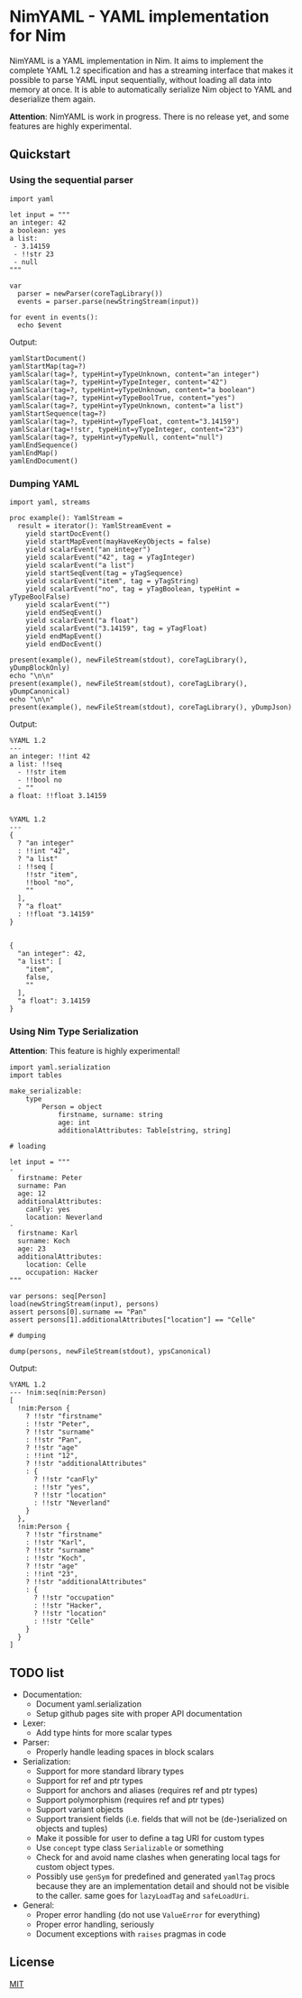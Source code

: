 # NimYAML - YAML implementation for Nim

NimYAML is a YAML implementation in Nim. It aims to implement the complete
YAML 1.2 specification and has a streaming interface that makes it possible to
parse YAML input sequentially, without loading all data into memory at once. It
is able to automatically serialize Nim object to YAML and deserialize them
again.

**Attention**: NimYAML is work in progress. There is no release yet, and some
features are highly experimental.

## Quickstart

### Using the sequential parser

```Nimrod
import yaml

let input = """
an integer: 42
a boolean: yes
a list:
 - 3.14159
 - !!str 23
 - null
"""

var
  parser = newParser(coreTagLibrary())
  events = parser.parse(newStringStream(input))

for event in events():
  echo $event
```

Output:

```
yamlStartDocument()
yamlStartMap(tag=?)
yamlScalar(tag=?, typeHint=yTypeUnknown, content="an integer")
yamlScalar(tag=?, typeHint=yTypeInteger, content="42")
yamlScalar(tag=?, typeHint=yTypeUnknown, content="a boolean")
yamlScalar(tag=?, typeHint=yTypeBoolTrue, content="yes")
yamlScalar(tag=?, typeHint=yTypeUnknown, content="a list")
yamlStartSequence(tag=?)
yamlScalar(tag=?, typeHint=yTypeFloat, content="3.14159")
yamlScalar(tag=!!str, typeHint=yTypeInteger, content="23")
yamlScalar(tag=?, typeHint=yTypeNull, content="null")
yamlEndSequence()
yamlEndMap()
yamlEndDocument()
```

### Dumping YAML

```Nimrod
import yaml, streams

proc example(): YamlStream =
  result = iterator(): YamlStreamEvent =
    yield startDocEvent()
    yield startMapEvent(mayHaveKeyObjects = false)
    yield scalarEvent("an integer")
    yield scalarEvent("42", tag = yTagInteger)
    yield scalarEvent("a list")
    yield startSeqEvent(tag = yTagSequence)
    yield scalarEvent("item", tag = yTagString)
    yield scalarEvent("no", tag = yTagBoolean, typeHint = yTypeBoolFalse)
    yield scalarEvent("")
    yield endSeqEvent()
    yield scalarEvent("a float")
    yield scalarEvent("3.14159", tag = yTagFloat)
    yield endMapEvent()
    yield endDocEvent()

present(example(), newFileStream(stdout), coreTagLibrary(), yDumpBlockOnly)
echo "\n\n"
present(example(), newFileStream(stdout), coreTagLibrary(), yDumpCanonical)
echo "\n\n"
present(example(), newFileStream(stdout), coreTagLibrary(), yDumpJson)
```

Output:

```
%YAML 1.2
---
an integer: !!int 42
a list: !!seq
  - !!str item
  - !!bool no
  - ""
a float: !!float 3.14159


%YAML 1.2
---
{
  ? "an integer"
  : !!int "42",
  ? "a list"
  : !!seq [
    !!str "item",
    !!bool "no",
    ""
  ],
  ? "a float"
  : !!float "3.14159"
}


{
  "an integer": 42,
  "a list": [
    "item",
    false,
    ""
  ],
  "a float": 3.14159
}
```

### Using Nim Type Serialization

**Attention**: This feature is highly experimental!

```Nimrod
import yaml.serialization
import tables

make_serializable:
    type
        Person = object
            firstname, surname: string
            age: int
            additionalAttributes: Table[string, string]

# loading

let input = """
-
  firstname: Peter
  surname: Pan
  age: 12
  additionalAttributes:
    canFly: yes
    location: Neverland
-
  firstname: Karl
  surname: Koch
  age: 23
  additionalAttributes:
    location: Celle
    occupation: Hacker
"""

var persons: seq[Person]
load(newStringStream(input), persons)
assert persons[0].surname == "Pan"
assert persons[1].additionalAttributes["location"] == "Celle"

# dumping

dump(persons, newFileStream(stdout), ypsCanonical)
```

Output:

```
%YAML 1.2
--- !nim:seq(nim:Person)
[
  !nim:Person {
    ? !!str "firstname"
    : !!str "Peter",
    ? !!str "surname"
    : !!str "Pan",
    ? !!str "age"
    : !!int "12",
    ? !!str "additionalAttributes"
    : {
      ? !!str "canFly"
      : !!str "yes",
      ? !!str "location"
      : !!str "Neverland"
    }
  },
  !nim:Person {
    ? !!str "firstname"
    : !!str "Karl",
    ? !!str "surname"
    : !!str "Koch",
    ? !!str "age"
    : !!int "23",
    ? !!str "additionalAttributes"
    : {
      ? !!str "occupation"
      : !!str "Hacker",
      ? !!str "location"
      : !!str "Celle"
    }
  }
]
```

## TODO list

 * Documentation:
   - Document yaml.serialization
   - Setup github pages site with proper API documentation
 * Lexer:
   - Add type hints for more scalar types
 * Parser:
   - Properly handle leading spaces in block scalars
 * Serialization:
   - Support for more standard library types
   - Support for ref and ptr types
   - Support for anchors and aliases (requires ref and ptr types)
   - Support polymorphism (requires ref and ptr types)
   - Support variant objects
   - Support transient fields (i.e. fields that will not be (de-)serialized on
     objects and tuples)
   - Make it possible for user to define a tag URI for custom types
   - Use `concept` type class `Serializable` or something
   - Check for and avoid name clashes when generating local tags for custom
     object types.
   - Possibly use `genSym` for predefined and generated `yamlTag` procs because
     they are an implementation detail and should not be visible to the caller.
     same goes for `lazyLoadTag` and `safeLoadUri`.
 * General:
   - Proper error handling (do not use `ValueError` for everything)
   - Proper error handling, seriously
   - Document exceptions with `raises` pragmas in code

## License

[MIT](copying.txt)